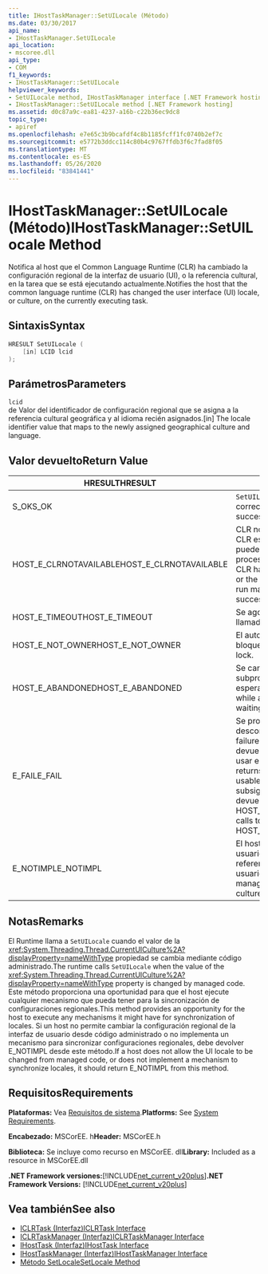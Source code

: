 ```yaml
---
title: IHostTaskManager::SetUILocale (Método)
ms.date: 03/30/2017
api_name:
- IHostTaskManager.SetUILocale
api_location:
- mscoree.dll
api_type:
- COM
f1_keywords:
- IHostTaskManager::SetUILocale
helpviewer_keywords:
- SetUILocale method, IHostTaskManager interface [.NET Framework hosting]
- IHostTaskManager::SetUILocale method [.NET Framework hosting]
ms.assetid: d0c87a9c-ea81-4237-a16b-c22b36ec9dc8
topic_type:
- apiref
ms.openlocfilehash: e7e65c3b9bcafdf4c8b1185fcff1fc0740b2ef7c
ms.sourcegitcommit: e5772b3ddcc114c80b4c9767ffdb3f6c7fad8f05
ms.translationtype: MT
ms.contentlocale: es-ES
ms.lasthandoff: 05/26/2020
ms.locfileid: "83841441"
---
```

# <a name="ihosttaskmanagersetuilocale-method"></a><span data-ttu-id="cae1a-102">IHostTaskManager::SetUILocale (Método)</span><span class="sxs-lookup"><span data-stu-id="cae1a-102">IHostTaskManager::SetUILocale Method</span></span>
<span data-ttu-id="cae1a-103">Notifica al host que el Common Language Runtime (CLR) ha cambiado la configuración regional de la interfaz de usuario (UI), o la referencia cultural, en la tarea que se está ejecutando actualmente.</span><span class="sxs-lookup"><span data-stu-id="cae1a-103">Notifies the host that the common language runtime (CLR) has changed the user interface (UI) locale, or culture, on the currently executing task.</span></span>  
  
## <a name="syntax"></a><span data-ttu-id="cae1a-104">Sintaxis</span><span class="sxs-lookup"><span data-stu-id="cae1a-104">Syntax</span></span>  
  
```cpp  
HRESULT SetUILocale (  
    [in] LCID lcid  
);  
```  
  
## <a name="parameters"></a><span data-ttu-id="cae1a-105">Parámetros</span><span class="sxs-lookup"><span data-stu-id="cae1a-105">Parameters</span></span>  
 `lcid`  
 <span data-ttu-id="cae1a-106">de Valor del identificador de configuración regional que se asigna a la referencia cultural geográfica y al idioma recién asignados.</span><span class="sxs-lookup"><span data-stu-id="cae1a-106">[in] The locale identifier value that maps to the newly assigned geographical culture and language.</span></span>  
  
## <a name="return-value"></a><span data-ttu-id="cae1a-107">Valor devuelto</span><span class="sxs-lookup"><span data-stu-id="cae1a-107">Return Value</span></span>  
  
|<span data-ttu-id="cae1a-108">HRESULT</span><span class="sxs-lookup"><span data-stu-id="cae1a-108">HRESULT</span></span>|<span data-ttu-id="cae1a-109">Descripción</span><span class="sxs-lookup"><span data-stu-id="cae1a-109">Description</span></span>|  
|-------------|-----------------|  
|<span data-ttu-id="cae1a-110">S_OK</span><span class="sxs-lookup"><span data-stu-id="cae1a-110">S_OK</span></span>|<span data-ttu-id="cae1a-111">`SetUILocale`se devolvió correctamente.</span><span class="sxs-lookup"><span data-stu-id="cae1a-111">`SetUILocale` returned successfully.</span></span>|  
|<span data-ttu-id="cae1a-112">HOST_E_CLRNOTAVAILABLE</span><span class="sxs-lookup"><span data-stu-id="cae1a-112">HOST_E_CLRNOTAVAILABLE</span></span>|<span data-ttu-id="cae1a-113">CLR no se ha cargado en un proceso o CLR está en un estado en el que no puede ejecutar código administrado ni procesar la llamada correctamente.</span><span class="sxs-lookup"><span data-stu-id="cae1a-113">The CLR has not been loaded into a process, or the CLR is in a state in which it cannot run managed code or process the call successfully.</span></span>|  
|<span data-ttu-id="cae1a-114">HOST_E_TIMEOUT</span><span class="sxs-lookup"><span data-stu-id="cae1a-114">HOST_E_TIMEOUT</span></span>|<span data-ttu-id="cae1a-115">Se agotó el tiempo de espera de la llamada.</span><span class="sxs-lookup"><span data-stu-id="cae1a-115">The call timed out.</span></span>|  
|<span data-ttu-id="cae1a-116">HOST_E_NOT_OWNER</span><span class="sxs-lookup"><span data-stu-id="cae1a-116">HOST_E_NOT_OWNER</span></span>|<span data-ttu-id="cae1a-117">El autor de la llamada no posee el bloqueo.</span><span class="sxs-lookup"><span data-stu-id="cae1a-117">The caller does not own the lock.</span></span>|  
|<span data-ttu-id="cae1a-118">HOST_E_ABANDONED</span><span class="sxs-lookup"><span data-stu-id="cae1a-118">HOST_E_ABANDONED</span></span>|<span data-ttu-id="cae1a-119">Se canceló un evento mientras un subproceso o fibra bloqueados estaba esperando en él.</span><span class="sxs-lookup"><span data-stu-id="cae1a-119">An event was canceled while a blocked thread or fiber was waiting on it.</span></span>|  
|<span data-ttu-id="cae1a-120">E_FAIL</span><span class="sxs-lookup"><span data-stu-id="cae1a-120">E_FAIL</span></span>|<span data-ttu-id="cae1a-121">Se produjo un error grave desconocido.</span><span class="sxs-lookup"><span data-stu-id="cae1a-121">An unknown catastrophic failure occurred.</span></span> <span data-ttu-id="cae1a-122">Cuando un método devuelve E_FAIL, CLR ya no se puede usar en el proceso.</span><span class="sxs-lookup"><span data-stu-id="cae1a-122">When a method returns E_FAIL, the CLR is no longer usable within the process.</span></span> <span data-ttu-id="cae1a-123">Las llamadas subsiguientes a métodos de hospedaje devuelven HOST_E_CLRNOTAVAILABLE.</span><span class="sxs-lookup"><span data-stu-id="cae1a-123">Subsequent calls to hosting methods return HOST_E_CLRNOTAVAILABLE.</span></span>|  
|<span data-ttu-id="cae1a-124">E_NOTIMPL</span><span class="sxs-lookup"><span data-stu-id="cae1a-124">E_NOTIMPL</span></span>|<span data-ttu-id="cae1a-125">El host no permite que el código de usuario administrado cambie la referencia cultural de la interfaz de usuario.</span><span class="sxs-lookup"><span data-stu-id="cae1a-125">The host does not allow managed user code to change the UI culture.</span></span>|  
  
## <a name="remarks"></a><span data-ttu-id="cae1a-126">Notas</span><span class="sxs-lookup"><span data-stu-id="cae1a-126">Remarks</span></span>  
 <span data-ttu-id="cae1a-127">El Runtime llama a `SetUILocale` cuando el valor de la <xref:System.Threading.Thread.CurrentUICulture%2A?displayProperty=nameWithType> propiedad se cambia mediante código administrado.</span><span class="sxs-lookup"><span data-stu-id="cae1a-127">The runtime calls `SetUILocale` when the value of the <xref:System.Threading.Thread.CurrentUICulture%2A?displayProperty=nameWithType> property is changed by managed code.</span></span> <span data-ttu-id="cae1a-128">Este método proporciona una oportunidad para que el host ejecute cualquier mecanismo que pueda tener para la sincronización de configuraciones regionales.</span><span class="sxs-lookup"><span data-stu-id="cae1a-128">This method provides an opportunity for the host to execute any mechanisms it might have for synchronization of locales.</span></span> <span data-ttu-id="cae1a-129">Si un host no permite cambiar la configuración regional de la interfaz de usuario desde código administrado o no implementa un mecanismo para sincronizar configuraciones regionales, debe devolver E_NOTIMPL desde este método.</span><span class="sxs-lookup"><span data-stu-id="cae1a-129">If a host does not allow the UI locale to be changed from managed code, or does not implement a mechanism to synchronize locales, it should return E_NOTIMPL from this method.</span></span>  
  
## <a name="requirements"></a><span data-ttu-id="cae1a-130">Requisitos</span><span class="sxs-lookup"><span data-stu-id="cae1a-130">Requirements</span></span>  
 <span data-ttu-id="cae1a-131">**Plataformas:** Vea [Requisitos de sistema](../../get-started/system-requirements.md).</span><span class="sxs-lookup"><span data-stu-id="cae1a-131">**Platforms:** See [System Requirements](../../get-started/system-requirements.md).</span></span>  
  
 <span data-ttu-id="cae1a-132">**Encabezado:** MSCorEE. h</span><span class="sxs-lookup"><span data-stu-id="cae1a-132">**Header:** MSCorEE.h</span></span>  
  
 <span data-ttu-id="cae1a-133">**Biblioteca:** Se incluye como recurso en MSCorEE. dll</span><span class="sxs-lookup"><span data-stu-id="cae1a-133">**Library:** Included as a resource in MSCorEE.dll</span></span>  
  
 <span data-ttu-id="cae1a-134">**.NET Framework versiones:**[!INCLUDE[net_current_v20plus](../../../../includes/net-current-v20plus-md.md)]</span><span class="sxs-lookup"><span data-stu-id="cae1a-134">**.NET Framework Versions:** [!INCLUDE[net_current_v20plus](../../../../includes/net-current-v20plus-md.md)]</span></span>  
  
## <a name="see-also"></a><span data-ttu-id="cae1a-135">Vea también</span><span class="sxs-lookup"><span data-stu-id="cae1a-135">See also</span></span>

- [<span data-ttu-id="cae1a-136">ICLRTask (Interfaz)</span><span class="sxs-lookup"><span data-stu-id="cae1a-136">ICLRTask Interface</span></span>](iclrtask-interface.md)
- [<span data-ttu-id="cae1a-137">ICLRTaskManager (Interfaz)</span><span class="sxs-lookup"><span data-stu-id="cae1a-137">ICLRTaskManager Interface</span></span>](iclrtaskmanager-interface.md)
- [<span data-ttu-id="cae1a-138">IHostTask (Interfaz)</span><span class="sxs-lookup"><span data-stu-id="cae1a-138">IHostTask Interface</span></span>](ihosttask-interface.md)
- [<span data-ttu-id="cae1a-139">IHostTaskManager (Interfaz)</span><span class="sxs-lookup"><span data-stu-id="cae1a-139">IHostTaskManager Interface</span></span>](ihosttaskmanager-interface.md)
- [<span data-ttu-id="cae1a-140">Método SetLocale</span><span class="sxs-lookup"><span data-stu-id="cae1a-140">SetLocale Method</span></span>](ihosttaskmanager-setlocale-method.md)
